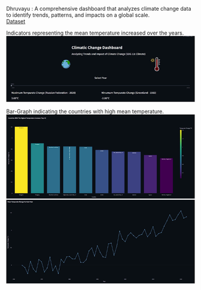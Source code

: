 Dhruvayu :  A comprehensive dashboard that analyzes climate change data to identify trends, patterns, and impacts on a global scale.        
[Dataset](climate_change_indicators.csv)

Indicators representing the mean temperature increased over the years.
![Introductory Page](project_photos/Indicator.png)

Bar-Graph indicating the countries with high mean temperature.
![Country Wise BarGraph](project_photos/Bar_Graph.png)
![Year Wise LineChart](project_photos/Line_Chart.png)






